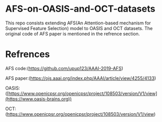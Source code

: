 # AFS-on-OASIS-and-OCT-datasets
This repo consists extending AFS(An Attention-based mechanism for Supervised Feature Selection) model to OASIS and OCT datasets. The original code of AFS paper is mentioned in the refrence section.
# Refrences
AFS code:(https://github.com/upup123/AAAI-2019-AFS)

AFS paper:(https://ojs.aaai.org/index.php/AAAI/article/view/4255/4133)

OASIS:([https://www.openicpsr.org/openicpsr/project/108503/version/V1/view](https://www.oasis-brains.org))

OCT:(https://www.openicpsr.org/openicpsr/project/108503/version/V1/view)
